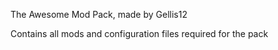 The Awesome Mod Pack, made by Gellis12

Contains all mods and configuration files required for the pack
